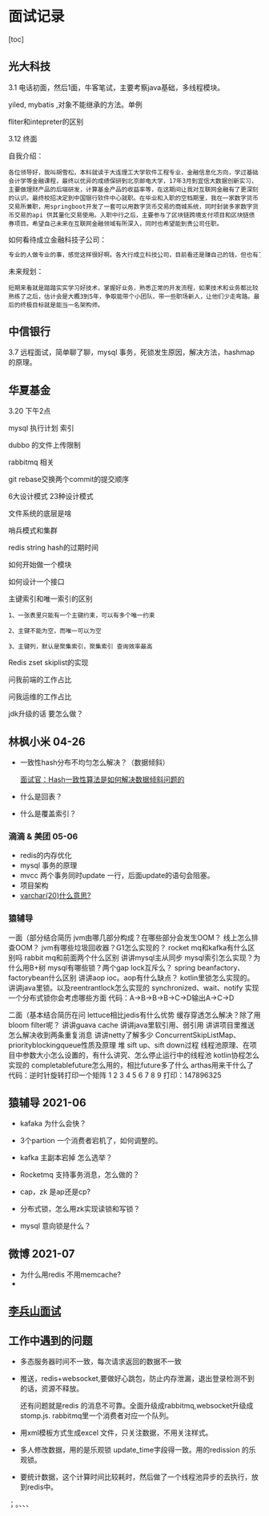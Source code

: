 # 面试记录

[toc]

## 光大科技 

3.1 电话初面，然后1面，牛客笔试，主要考察java基础，多线程模块。

yiled, mybatis ,对象不能继承的方法。单例

fliter和intepreter的区别

3.12 终面

自我介绍：

```
各位领导好，我叫胡雪松，本科就读于大连理工大学软件工程专业，金融信息化方向，学过基础会计学等金融课程，最终以优异的成绩保研到北京邮电大学，17年3月到宜信大数据创新实习，主要做理财产品的后端研发，计算基金产品的收益率等，在这期间让我对互联网金融有了更深刻的认识。最终校招决定到中国银行软件中心就职。在毕业和入职的空档期里，我在一家数字货币交易所兼职，用springboot开发了一套可以用数字货币交易的商城系统，同时封装多家数字货币交易的api 供其量化交易使用。入职中行之后，主要参与了区块链跨境支付项目和区块链债券项目。希望自己未来在互联网金融领域有所深入，同时也希望能到贵公司任职。
```



如何看待成立金融科技子公司：

```java
专业的人做专业的事，感觉这样很好啊。各大行成立科技公司，目前看还是赚自己的钱，但也有了更多的自主权，长远发展可以向外进行业务拓展，可以更有力于自身的科技能力提升！
```



未来规划：

```
短期来看就是踏踏实实学习好技术，掌握好业务，熟悉正常的开发流程，如果技术和业务都比较熟练了之后，估计会是大概3到5年，争取能带个小团队，带一些职场新人，让他们少走弯路。最后的终极目标就是能当一名架构师。
```

## 中信银行

3.7 远程面试，简单聊了聊，mysql 事务，死锁发生原因，解决方法，hashmap的原理。

## 华夏基金

3.20 下午2点

mysql 执行计划 索引

dubbo 的文件上传限制

rabbitmq 相关

git rebase交换两个commit的提交顺序

6大设计模式 23种设计模式

文件系统的底层是啥

哨兵模式和集群

redis string hash的过期时间

如何开始做一个模块

如何设计一个接口

主键索引和唯一索引的区别 

```
1、一张表里只能有一个主键约束，可以有多个唯一约束

2、主键不能为空，而唯一可以为空

3、主键列，默认是聚集索引，聚集索引 查询效率最高

```

Redis zset skiplist的实现

问我前端的工作占比

问我运维的工作占比

jdk升级的话 要怎么做？



## 林枫小米 04-26

* 一致性hash分布不均匀怎么解决？（数据倾斜）

  [面试官：Hash一致性算法是如何解决数据倾斜问题的](https://blog.csdn.net/weixin_42864905/article/details/105635577)

* 什么是回表？

* 什么是覆盖索引？

  

### 滴滴  & 美团 05-06

* redis的内存优化
* mysql 事务的原理
* mvcc  两个事务同时update 一行，后面update的语句会阻塞。
* 项目架构
* [varchar(20)什么意思?](https://www.cnblogs.com/lzh007blog/p/4437095.html)



### 猿辅导


一面（部分结合简历
jvm由哪几部分构成？在哪些部分会发生OOM？
线上怎么排查OOM？
jvm有哪些垃圾回收器？G1怎么实现的？
rocket mq和kafka有什么区别吗
rabbit mq和前面两个什么区别
讲讲mysql主从同步
mysql索引怎么实现？为什么用B+树
mysql有哪些锁？两个gap lock互斥么？
spring beanfactory、factorybean什么区别
讲讲aop ioc。aop有什么缺点？
kotlin里锁怎么实现的。讲讲java里锁。以及reentrantlock怎么实现的
synchronized、wait、notify
实现一个分布式锁你会考虑哪些方面
代码：A->B->B->B->C->D输出A->C->D

二面（基本结合简历在问
lettuce相比jedis有什么优势
缓存穿透怎么解决？除了用bloom filter呢？
讲讲guava cache
讲讲java里软引用、弱引用
讲讲项目里推送怎么解决收到两条重复消息
讲讲netty了解多少
ConcurrentSkipListMap、priorityblockingqueue性质及原理
堆 sift up、sift down过程
线程池原理、在项目中参数大小怎么设置的，有什么讲究、怎么停止运行中的线程池
kotlin协程怎么实现的
completablefuture怎么用的，相比future多了什么
arthas用来干什么了
代码：逆时针旋转打印一个矩阵
1 2 3
4 5 6 
7 8 9
打印：147896325



## 猿辅导 2021-06

* kafaka 为什么会快？

* 3个partion 一个消费者宕机了，如何调整的。
* kafka 主副本宕掉 怎么选举？
* Rocketmq  支持事务消息，怎么做的？
* cap，zk 是ap还是cp? 
* 分布式锁，怎么用zk实现读锁和写锁？
* mysql 意向锁是什么？

## 微博 2021-07

* 为什么用redis 不用memcache?
* 



## [李兵山面试](https://note.youdao.com/ynoteshare1/index.html?id=ab59d775b7062e108c64f85fc71a68fd&type=note)

## 工作中遇到的问题



* 多态服务器时间不一致，每次请求返回的数据不一致

* 推送，redis+websocket,要做好心跳包，防止内存泄漏，退出登录检测不到的话，资源不释放。

  还有问题就是redis 的消息不可靠。全面升级成rabbitmq,websocket升级成stomp.js. rabbitmq里一个消费者对应一个队列。

* 用xml模板方式生成excel 文件，只关注数据，不用关注样式。

* 多人修改数据，用的是乐观锁 update_time字段得一致。用的redission 的乐观锁。

* 要统计数据，这个计算时间比较耗时，然后做了一个线程池异步的去执行，放到redis中。



















；。、、、
